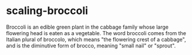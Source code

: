 # scaling-broccoli
Broccoli is an edible green plant in the cabbage family whose large flowering head is eaten as a vegetable. The word broccoli comes from the Italian plural of broccolo, which means "the flowering crest of a cabbage", and is the diminutive form of brocco, meaning "small nail" or "sprout".
